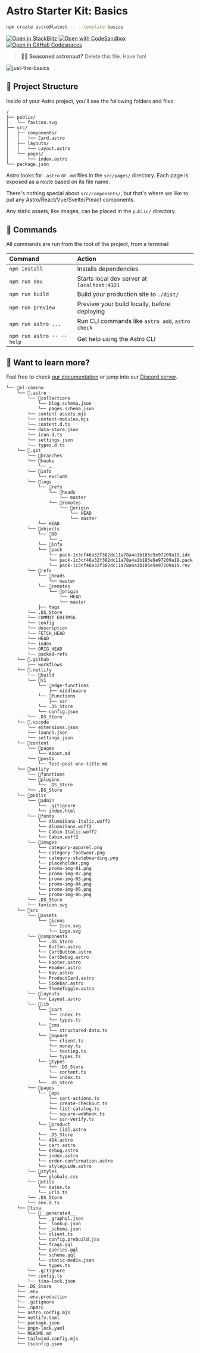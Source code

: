 # Astro Starter Kit: Basics

```sh
npm create astro@latest -- --template basics
```

[![Open in StackBlitz](https://developer.stackblitz.com/img/open_in_stackblitz.svg)](https://stackblitz.com/github/withastro/astro/tree/latest/examples/basics)
[![Open with CodeSandbox](https://assets.codesandbox.io/github/button-edit-lime.svg)](https://codesandbox.io/p/sandbox/github/withastro/astro/tree/latest/examples/basics)
[![Open in GitHub Codespaces](https://github.com/codespaces/badge.svg)](https://codespaces.new/withastro/astro?devcontainer_path=.devcontainer/basics/devcontainer.json)

> 🧑‍🚀 **Seasoned astronaut?** Delete this file. Have fun!

![just-the-basics](https://github.com/withastro/astro/assets/2244813/a0a5533c-a856-4198-8470-2d67b1d7c554)

## 🚀 Project Structure

Inside of your Astro project, you'll see the following folders and files:

```text
/
├── public/
│   └── favicon.svg
├── src/
│   ├── components/
│   │   └── Card.astro
│   ├── layouts/
│   │   └── Layout.astro
│   └── pages/
│       └── index.astro
└── package.json
```

Astro looks for `.astro` or `.md` files in the `src/pages/` directory. Each page is exposed as a route based on its file name.

There's nothing special about `src/components/`, but that's where we like to put any Astro/React/Vue/Svelte/Preact components.

Any static assets, like images, can be placed in the `public/` directory.

## 🧞 Commands

All commands are run from the root of the project, from a terminal:

| Command                   | Action                                           |
| :------------------------ | :----------------------------------------------- |
| `npm install`             | Installs dependencies                            |
| `npm run dev`             | Starts local dev server at `localhost:4321`      |
| `npm run build`           | Build your production site to `./dist/`          |
| `npm run preview`         | Preview your build locally, before deploying     |
| `npm run astro ...`       | Run CLI commands like `astro add`, `astro check` |
| `npm run astro -- --help` | Get help using the Astro CLI                     |

## 👀 Want to learn more?

Feel free to check [our documentation](https://docs.astro.build) or jump into our [Discord server](https://astro.build/chat).

```
└── 📁el-camino
    └── 📁.astro
        └── 📁collections
            └── blog.schema.json
            └── pages.schema.json
        └── content-assets.mjs
        └── content-modules.mjs
        └── content.d.ts
        └── data-store.json
        └── icon.d.ts
        └── settings.json
        └── types.d.ts
    └── 📁.git
        └── 📁branches
        └── 📁hooks
            └── …
        └── 📁info
            └── exclude
        └── 📁logs
            └── 📁refs
                └── 📁heads
                    └── master
                └── 📁remotes
                    └── 📁origin
                        └── HEAD
                        └── master
            └── HEAD
        └── 📁objects
            └── 📁00
                └── …
            └── 📁info
            └── 📁pack
                └── pack-1c3cf46a32f382dc11a78a4a1b185e9e97209a19.idx
                └── pack-1c3cf46a32f382dc11a78a4a1b185e9e97209a19.pack
                └── pack-1c3cf46a32f382dc11a78a4a1b185e9e97209a19.rev
        └── 📁refs
            └── 📁heads
                └── master
            └── 📁remotes
                └── 📁origin
                    └── HEAD
                    └── master
            ├── tags
        └── .DS_Store
        └── COMMIT_EDITMSG
        └── config
        └── description
        └── FETCH_HEAD
        └── HEAD
        └── index
        └── ORIG_HEAD
        └── packed-refs
    └── 📁.github
        ├── workflows
    └── 📁.netlify
        └── 📁build
        └── 📁v1
            └── 📁edge-functions
                ├── middleware
            └── 📁functions
                ├── ssr
            └── .DS_Store
            └── config.json
        └── .DS_Store
    └── 📁.vscode
        └── extensions.json
        └── launch.json
        └── settings.json
    └── 📁content
        └── 📁pages
            └── About.md
        └── 📁posts
            └── Test-post-one-title.md
    └── 📁netlify
        └── 📁functions
        └── 📁plugins
            └── .DS_Store
        └── .DS_Store
    └── 📁public
        └── 📁admin
            └── .gitignore
            └── index.html
        └── 📁fonts
            └── AlumniSans-Italic.woff2
            └── AlumniSans.woff2
            └── Cabin-Italic.woff2
            └── Cabin.woff2
        └── 📁images
            └── category-apparel.png
            └── category-footwear.png
            └── category-skateboarding.png
            └── placeholder.png
            └── promo-img-01.png
            └── promo-img-02.png
            └── promo-img-03.png
            └── promo-img-04.png
            └── promo-img-05.png
            └── promo-img-06.png
        └── .DS_Store
        └── favicon.svg
    └── 📁src
        └── 📁assets
            └── 📁icons
                └── Icon.svg
                └── Logo.svg
        └── 📁components
            └── .DS_Store
            └── Button.astro
            └── CartButton.astro
            └── CartDebug.astro
            └── Footer.astro
            └── Header.astro
            └── Nav.astro
            └── ProductCard.astro
            └── Sidebar.astro
            └── ThemeToggle.astro
        └── 📁layouts
            └── Layout.astro
        └── 📁lib
            └── 📁cart
                └── index.ts
                └── types.ts
            └── 📁cms
                └── structured-data.ts
            └── 📁square
                └── client.ts
                └── money.ts
                └── testing.ts
                └── types.ts
            └── 📁types
                └── .DS_Store
                └── content.ts
                └── index.ts
            └── .DS_Store
        └── 📁pages
            └── 📁api
                └── cart-actions.ts
                └── create-checkout.ts
                └── list-catalog.ts
                └── square-webhook.ts
                └── ssr-verify.ts
            └── 📁product
                └── [id].astro
            └── .DS_Store
            └── 404.astro
            └── cart.astro
            └── debug.astro
            └── index.astro
            └── order-confirmation.astro
            └── styleguide.astro
        └── 📁styles
            └── globals.css
        └── 📁utils
            └── dates.ts
            └── urls.ts
        └── .DS_Store
        └── env.d.ts
    └── 📁tina
        └── 📁__generated__
            └── _graphql.json
            └── _lookup.json
            └── _schema.json
            └── client.ts
            └── config.prebuild.jsx
            └── frags.gql
            └── queries.gql
            └── schema.gql
            └── static-media.json
            └── types.ts
        └── .gitignore
        └── config.ts
        └── tina-lock.json
    └── .DS_Store
    └── .env
    └── .env.production
    └── .gitignore
    └── .npmrc
    └── astro.config.mjs
    └── netlify.toml
    └── package.json
    └── pnpm-lock.yaml
    └── README.md
    └── tailwind.config.mjs
    └── tsconfig.json
```
